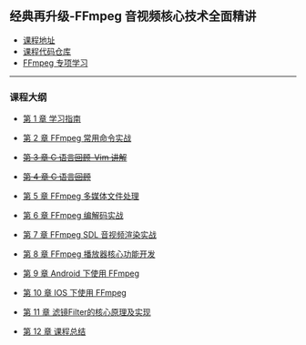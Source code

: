 ## 经典再升级-FFmpeg 音视频核心技术全面精讲

- [课程地址](https://coding.imooc.com/learn/list/279.html)
- [课程代码仓库](https://git.imooc.com/coding-279/coding-279/src/master)
- [FFmpeg 专项学习](../../knowledge_tree/ffmpeg/readme.md)

---

### 课程大纲

- [第 1 章 学习指南](chapter_1/readme.md)

- [第 2 章 FFmpeg 常用命令实战](chapter_2/readme.md)
- [~~第 3 章 C 语言回顾-Vim 讲解~~]()
- [~~第 4 章 C 语言回顾~~]()
- [第 5 章 FFmpeg 多媒体文件处理](chapter_5/readme.md)
- [第 6 章 FFmpeg 编解码实战](chapter_6/readme.md)
- [第 7 章 FFmpeg SDL 音视频渲染实战]()
- [第 8 章 FFmpeg 播放器核心功能开发]()
- [第 9 章 Android 下使用 FFmpeg](chapter_9/readme.md)
- [第 10 章 IOS 下使用 FFmpeg]()
- [第 11 章 滤镜Filter的核心原理及实现]()

- [第 12 章 课程总结]()

